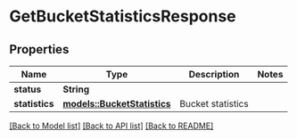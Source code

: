 # GetBucketStatisticsResponse

## Properties

Name | Type | Description | Notes
------------ | ------------- | ------------- | -------------
**status** | **String** |  | 
**statistics** | [**models::BucketStatistics**](_BucketStatistics.md) | Bucket statistics | 

[[Back to Model list]](../README.md#documentation-for-models) [[Back to API list]](../README.md#documentation-for-api-endpoints) [[Back to README]](../README.md)


